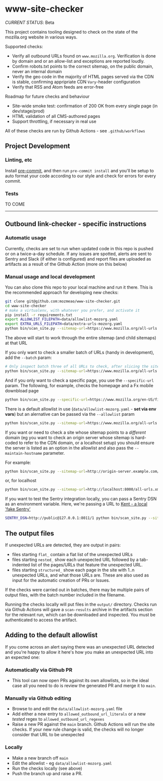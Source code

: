 # www-site-checker

_CURRENT STATUS_: Beta

This project contains tooling designed to check on the state of the mozilla.org website in various ways.

Supported checks:

* Verify all outbound URLs found on `www.mozilla.org`. Verification is done by domain and or an allow-list and exceptions are reported loudly.
* Confirm robots.txt points to the correct sitemap, on the public domain, never an internal domain
* Verify the geo code in the majority of HTML pages served via the CDN is stable, confirming appripriate CDN `Vary`-header configuration
* Verify that RSS and Atom feeds are error-free

Roadmap for future checks and behaviour

* Site-wide smoke test: confirmation of 200 OK from every single page (in dev/stage/prod)
* HTML validation of all CMS-authored pages
* Support throttling, if necessary in real use

All of these checks are run by Github Actions - see `.github/workflows`

## Project Development

### Linting, etc

Install [pre-commit](https://pre-commit.com/#install), and then run `pre-commit install` and you'll be setup
to auto format your code according to our style and check for errors for every commit.

### Tests

TO COME

----
## Outbound link-checker - specific instructions

### Automatic usage

Currently, checks are set to run when updated code in this repo is pushed or on a twice-a-day schedule. If any issues are spotted, alerts are sent to Sentry and Slack (if either is configured) and report files are uploaded as artifacts as a result of the Github Action (more on this below)

### Manual usage and local development

You can also clone this repo to your local machine and run it there. This is the recommended approach for developing new checks:

```bash
git clone git@github.com:mozmeao/www-site-checker.git
cd www-site-checker
# make a virtualenv, with whatever you prefer, and activate it
pip install -r requirements.txt
export ALLOWLIST_FILEPATH=data/allowlist-mozorg.yaml
export EXTRA_URLS_FILEPATH=data/extra-urls-mozorg.yaml
python bin/scan_site.py --sitemap-url=https://www.mozilla.org/all-urls.xml
```

The above will start to work through the entire sitemap (and child sitemaps) at that URL

If you only want to check a smaller batch of URLs (handy in development), add the `--batch` param:

```bash
# Only inspect batch three of all URLs to check, after slicing the site into 40 batches
python bin/scan_site.py --sitemap-url=https://www.mozilla.org/all-urls.xml --batch=3:40
```

And if you only want to check a specific page, you use the `--specific-url` param. The following, for example, checks the homepage and a Fx mobile downbload page

```bash
python bin/scan_site.py --specific-url=https://www.mozilla.org/en-US/firefox/browsers/mobile/
```

There is a default allowlist in use (`data/allowlist-mozorg.yaml` - **set via env vars**) but an alernative can be passed via the `--allowlist` param

```bash
python bin/scan_site.py --sitemap-url=https://www.mozilla.org/all-urls.xml --allowlist=/path/to/custom/allowlist.yaml
```

If you want or need to check a site whose sitemap points to a _different_ domain (eg you want to check an origin server whose sitemap is hard-coded to refer to the CDN domain, or a localhost setup) you should ensure the server is listed as an option in the allowlist and also pass the `--maintain-hostname` parameter.

For example:

```bash
python bin/scan_site.py --sitemap-url=http://origin-server.example.com/all-urls.xml --maintain-hostname
```

or, for localhost

```bash
python bin/scan_site.py --sitemap-url=http://localhost:8000/all-urls.xml --maintain-hostname
```

If you want to test the Sentry integration locally, you can pass a Sentry DSN as an environment variable. Here, we're passing a URL to [Kent - a local 'fake Sentry'](https://github.com/willkg/kent)

```bash
SENTRY_DSN=http://public@127.0.0.1:8011/1 python bin/scan_site.py --sitemap-url=https://www.mozilla.org/all-urls.xml
```

## The output files

If unexpected URLs are detected, they are output in pairs:

* files starting `flat_` contain a flat list of the unexpected URLs
* files starting `nested_` show each unexpected URL followed by a tab-indented list of the pages/URLs that feature the unexpected URL.
* files starting `structured_` show each page in the site with 1..n unexpected URLs, and what those URLs are. These are also used as input for the automatic creation of PRs or Issues.

If the checks were carried out in batches, there may be multiple pairs of output files, with the batch number included in the filename.

Running the checks locally will put files in the `output/` directory.
Checks run via Github Actions will gave a `scan-results` archive in the artifacts section for the relevant run, which can be downloaded and inspected. You must be authenticated to access the artifact.

## Adding to the default allowlist

If you come across an alert saying there was an unexpected URL detected and you're happy to allow it here's how you make an unexpected URL into an expected one:

### Automatically via Github PR

* This tool can now open PRs against its own allowlists, so in the ideal case all you need to do is review the generated PR and merge it to `main`.

### Manually via Github editing

* Browse to and edit the `data/allowlist-mozorg.yaml` file
* Add either a new entry to `allowed_outbound_url_literals` or a new _tested_ regex to `allowed_outbound_url_regexes`
* Raise a new PR against the `main` branch. Github Actions will run the site checks. If your new rule change is valid, the checks will no longer consider that URL to be unexpected

### Locally

* Make a new branch off `main`
* Edit the allowlist - eg `data/allowlist-mozorg.yaml`
* Run the checks locally (see above)
* Push the branch up and raise a PR.
